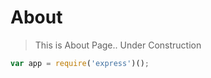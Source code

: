 # About

> This is About Page..
> Under Construction

```javascript
var app = require('express')();
```
